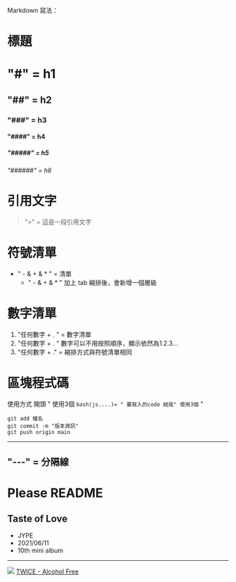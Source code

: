 Markdown 寫法：

# 標題
# "#" = h1
## "##" = h2
### "###" = h3
#### "####" = h4
##### "#####" = h5
###### "######" = h6

# 引用文字
> ">" = 這是一段引用文字

# 符號清單
- " - & + & * " = 清單
    - " - & + & * "  加上 tab 縮排後，會新增一個層級

# 數字清單
1. "任何數字 + . " = 數字清單
3. "任何數字 + . " 數字可以不用按照順序，顯示依然為1.2.3...
5. "任何數字 + ." = 縮排方式與符號清單相同

# 區塊程式碼
使用方式 
開頭 " 使用3個 ` bash(js....)= "
    要寫入的code
結尾" 使用3個 ` "

```bash=
git add 檔名
git commit -m "版本資訊"
git push origin main 
```


--- 
"---" = 分隔線
--- 

# Please README

Taste of Love
---
- JYPE
- 2021/06/11
- 10th mini album
---

![](https://www.allkpop.com/upload/2021/06/content/231440/web_data/allkpop_1624474112_untitled-1.jpg)
[TWICE - Alcohol Free](https://www.youtube.com/watch?v=XA2YEHn-A8Q&ab_channel=JYPEntertainment)
